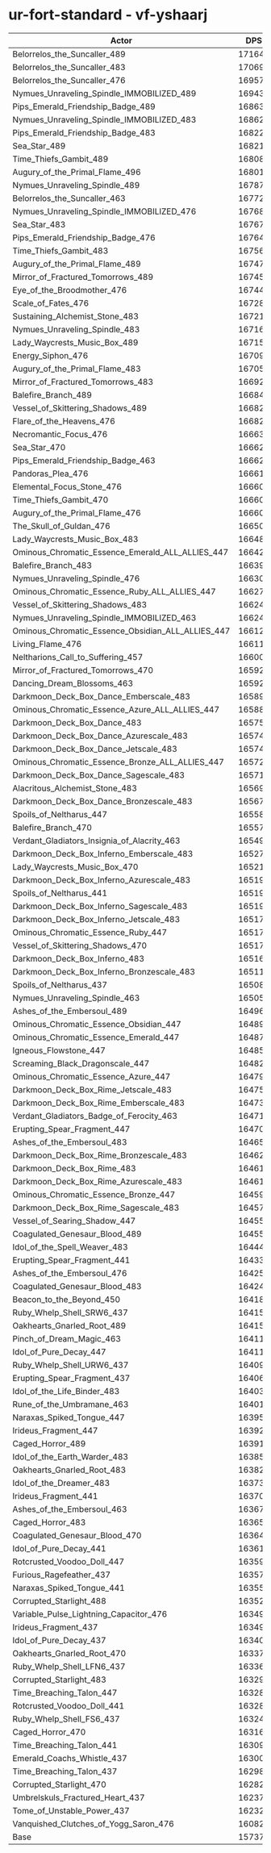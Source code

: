 # ur-fort-standard - vf-yshaarj
| Actor | DPS | Increase |
|---|:---:|:---:|
|Belorrelos_the_Suncaller_489|171641|9.06%|
|Belorrelos_the_Suncaller_483|170694|8.46%|
|Belorrelos_the_Suncaller_476|169578|7.75%|
|Nymues_Unraveling_Spindle_IMMOBILIZED_489|169438|7.66%|
|Pips_Emerald_Friendship_Badge_489|168634|7.15%|
|Nymues_Unraveling_Spindle_IMMOBILIZED_483|168628|7.15%|
|Pips_Emerald_Friendship_Badge_483|168223|6.89%|
|Sea_Star_489|168218|6.89%|
|Time_Thiefs_Gambit_489|168089|6.81%|
|Augury_of_the_Primal_Flame_496|168019|6.76%|
|Nymues_Unraveling_Spindle_489|167877|6.67%|
|Belorrelos_the_Suncaller_463|167725|6.57%|
|Nymues_Unraveling_Spindle_IMMOBILIZED_476|167687|6.55%|
|Sea_Star_483|167676|6.54%|
|Pips_Emerald_Friendship_Badge_476|167645|6.52%|
|Time_Thiefs_Gambit_483|167569|6.48%|
|Augury_of_the_Primal_Flame_489|167471|6.41%|
|Mirror_of_Fractured_Tomorrows_489|167459|6.41%|
|Eye_of_the_Broodmother_476|167444|6.40%|
|Scale_of_Fates_476|167288|6.30%|
|Sustaining_Alchemist_Stone_483|167214|6.25%|
|Nymues_Unraveling_Spindle_483|167164|6.22%|
|Lady_Waycrests_Music_Box_489|167156|6.21%|
|Energy_Siphon_476|167095|6.17%|
|Augury_of_the_Primal_Flame_483|167051|6.15%|
|Mirror_of_Fractured_Tomorrows_483|166924|6.07%|
|Balefire_Branch_489|166840|6.01%|
|Vessel_of_Skittering_Shadows_489|166824|6.00%|
|Flare_of_the_Heavens_476|166820|6.00%|
|Necromantic_Focus_476|166635|5.88%|
|Sea_Star_470|166629|5.88%|
|Pips_Emerald_Friendship_Badge_463|166621|5.87%|
|Pandoras_Plea_476|166617|5.87%|
|Elemental_Focus_Stone_476|166607|5.86%|
|Time_Thiefs_Gambit_470|166606|5.86%|
|Augury_of_the_Primal_Flame_476|166602|5.86%|
|The_Skull_of_Guldan_476|166509|5.80%|
|Lady_Waycrests_Music_Box_483|166489|5.79%|
|Ominous_Chromatic_Essence_Emerald_ALL_ALLIES_447|166426|5.75%|
|Balefire_Branch_483|166393|5.73%|
|Nymues_Unraveling_Spindle_476|166305|5.67%|
|Ominous_Chromatic_Essence_Ruby_ALL_ALLIES_447|166272|5.65%|
|Vessel_of_Skittering_Shadows_483|166248|5.64%|
|Nymues_Unraveling_Spindle_IMMOBILIZED_463|166245|5.63%|
|Ominous_Chromatic_Essence_Obsidian_ALL_ALLIES_447|166122|5.56%|
|Living_Flame_476|166117|5.55%|
|Neltharions_Call_to_Suffering_457|166005|5.48%|
|Mirror_of_Fractured_Tomorrows_470|165928|5.43%|
|Dancing_Dream_Blossoms_463|165925|5.43%|
|Darkmoon_Deck_Box_Dance_Emberscale_483|165894|5.41%|
|Ominous_Chromatic_Essence_Azure_ALL_ALLIES_447|165884|5.40%|
|Darkmoon_Deck_Box_Dance_483|165752|5.32%|
|Darkmoon_Deck_Box_Dance_Azurescale_483|165744|5.32%|
|Darkmoon_Deck_Box_Dance_Jetscale_483|165742|5.31%|
|Ominous_Chromatic_Essence_Bronze_ALL_ALLIES_447|165722|5.30%|
|Darkmoon_Deck_Box_Dance_Sagescale_483|165714|5.30%|
|Alacritous_Alchemist_Stone_483|165697|5.29%|
|Darkmoon_Deck_Box_Dance_Bronzescale_483|165674|5.27%|
|Spoils_of_Neltharus_447|165587|5.22%|
|Balefire_Branch_470|165575|5.21%|
|Verdant_Gladiators_Insignia_of_Alacrity_463|165494|5.16%|
|Darkmoon_Deck_Box_Inferno_Emberscale_483|165275|5.02%|
|Lady_Waycrests_Music_Box_470|165211|4.98%|
|Darkmoon_Deck_Box_Inferno_Azurescale_483|165196|4.97%|
|Spoils_of_Neltharus_441|165195|4.97%|
|Darkmoon_Deck_Box_Inferno_Sagescale_483|165194|4.97%|
|Darkmoon_Deck_Box_Inferno_Jetscale_483|165177|4.96%|
|Ominous_Chromatic_Essence_Ruby_447|165177|4.96%|
|Vessel_of_Skittering_Shadows_470|165171|4.95%|
|Darkmoon_Deck_Box_Inferno_483|165163|4.95%|
|Darkmoon_Deck_Box_Inferno_Bronzescale_483|165115|4.92%|
|Spoils_of_Neltharus_437|165083|4.90%|
|Nymues_Unraveling_Spindle_463|165056|4.88%|
|Ashes_of_the_Embersoul_489|164968|4.82%|
|Ominous_Chromatic_Essence_Obsidian_447|164896|4.78%|
|Ominous_Chromatic_Essence_Emerald_447|164876|4.76%|
|Igneous_Flowstone_447|164856|4.75%|
|Screaming_Black_Dragonscale_447|164826|4.73%|
|Ominous_Chromatic_Essence_Azure_447|164792|4.71%|
|Darkmoon_Deck_Box_Rime_Jetscale_483|164751|4.68%|
|Darkmoon_Deck_Box_Rime_Emberscale_483|164735|4.67%|
|Verdant_Gladiators_Badge_of_Ferocity_463|164719|4.66%|
|Erupting_Spear_Fragment_447|164709|4.66%|
|Ashes_of_the_Embersoul_483|164655|4.62%|
|Darkmoon_Deck_Box_Rime_Bronzescale_483|164627|4.61%|
|Darkmoon_Deck_Box_Rime_483|164615|4.60%|
|Darkmoon_Deck_Box_Rime_Azurescale_483|164614|4.60%|
|Ominous_Chromatic_Essence_Bronze_447|164594|4.58%|
|Darkmoon_Deck_Box_Rime_Sagescale_483|164577|4.57%|
|Vessel_of_Searing_Shadow_447|164559|4.56%|
|Coagulated_Genesaur_Blood_489|164551|4.56%|
|Idol_of_the_Spell_Weaver_483|164444|4.49%|
|Erupting_Spear_Fragment_441|164337|4.42%|
|Ashes_of_the_Embersoul_476|164256|4.37%|
|Coagulated_Genesaur_Blood_483|164246|4.36%|
|Beacon_to_the_Beyond_450|164181|4.32%|
|Ruby_Whelp_Shell_SRW6_437|164159|4.31%|
|Oakhearts_Gnarled_Root_489|164155|4.31%|
|Pinch_of_Dream_Magic_463|164113|4.28%|
|Idol_of_Pure_Decay_447|164112|4.28%|
|Ruby_Whelp_Shell_URW6_437|164094|4.27%|
|Erupting_Spear_Fragment_437|164063|4.25%|
|Idol_of_the_Life_Binder_483|164035|4.23%|
|Rune_of_the_Umbramane_463|164017|4.22%|
|Naraxas_Spiked_Tongue_447|163956|4.18%|
|Irideus_Fragment_447|163923|4.16%|
|Caged_Horror_489|163917|4.15%|
|Idol_of_the_Earth_Warder_483|163850|4.11%|
|Oakhearts_Gnarled_Root_483|163825|4.10%|
|Idol_of_the_Dreamer_483|163730|4.04%|
|Irideus_Fragment_441|163700|4.02%|
|Ashes_of_the_Embersoul_463|163675|4.00%|
|Caged_Horror_483|163652|3.99%|
|Coagulated_Genesaur_Blood_470|163649|3.98%|
|Idol_of_Pure_Decay_441|163616|3.96%|
|Rotcrusted_Voodoo_Doll_447|163594|3.95%|
|Furious_Ragefeather_437|163571|3.93%|
|Naraxas_Spiked_Tongue_441|163557|3.93%|
|Corrupted_Starlight_488|163526|3.91%|
|Variable_Pulse_Lightning_Capacitor_476|163497|3.89%|
|Irideus_Fragment_437|163494|3.89%|
|Idol_of_Pure_Decay_437|163409|3.83%|
|Oakhearts_Gnarled_Root_470|163371|3.81%|
|Ruby_Whelp_Shell_LFN6_437|163362|3.80%|
|Corrupted_Starlight_483|163295|3.76%|
|Time_Breaching_Talon_447|163285|3.75%|
|Rotcrusted_Voodoo_Doll_441|163283|3.75%|
|Ruby_Whelp_Shell_FS6_437|163243|3.73%|
|Caged_Horror_470|163167|3.68%|
|Time_Breaching_Talon_441|163093|3.63%|
|Emerald_Coachs_Whistle_437|163000|3.57%|
|Time_Breaching_Talon_437|162982|3.56%|
|Corrupted_Starlight_470|162827|3.46%|
|Umbrelskuls_Fractured_Heart_437|162379|3.18%|
|Tome_of_Unstable_Power_437|162324|3.14%|
|Vanquished_Clutches_of_Yogg_Saron_476|160825|2.19%|
|Base|157378|0.00%|
